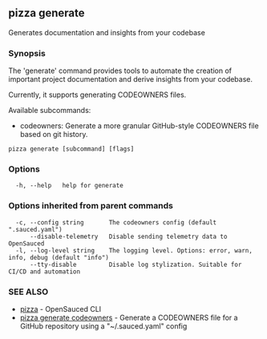 ## pizza generate

Generates documentation and insights from your codebase

### Synopsis

The 'generate' command provides tools to automate the creation of important project documentation and derive insights from your codebase.

Currently, it supports generating CODEOWNERS files.

Available subcommands:
  - codeowners: Generate a more granular GitHub-style CODEOWNERS file based on git history.

```
pizza generate [subcommand] [flags]
```

### Options

```
  -h, --help   help for generate
```

### Options inherited from parent commands

```
  -c, --config string       The codeowners config (default ".sauced.yaml")
      --disable-telemetry   Disable sending telemetry data to OpenSauced
  -l, --log-level string    The logging level. Options: error, warn, info, debug (default "info")
      --tty-disable         Disable log stylization. Suitable for CI/CD and automation
```

### SEE ALSO

* [pizza](pizza.md)	 - OpenSauced CLI
* [pizza generate codeowners](pizza_generate_codeowners.md)	 - Generate a CODEOWNERS file for a GitHub repository using a "~/.sauced.yaml" config

